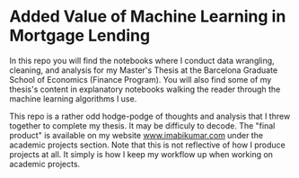 # Added Value of Machine Learning in Mortgage Lending
In this repo you will find the notebooks where I conduct data wrangling, cleaning, and analysis for my Master's Thesis at the Barcelona Graduate School of Economics (Finance Program). You will also find some of my thesis's content in explanatory notebooks walking the reader through the machine learning algorithms I use.

This repo is a rather odd hodge-podge of thoughts and analysis that I threw together to complete my thesis. It may be difficuly to decode. The "final product" is available on my website www.imabikumar.com under the academic projects section. Note that this is not reflective of how I produce projects at all. It simply is how I keep my workflow up when working on academic projects.
